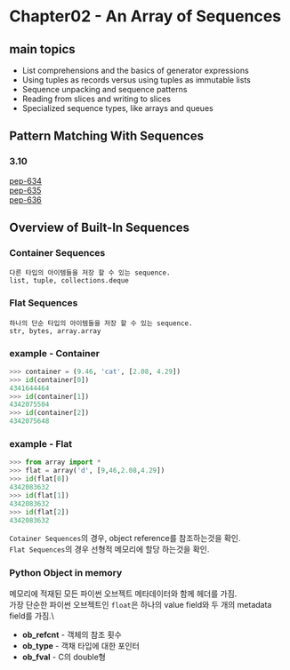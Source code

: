 # Chapter02 - An Array of Sequences
## main topics
* List comprehensions and the basics of generator expressions
* Using tuples as records versus using tuples as immutable lists
* Sequence unpacking and sequence patterns
* Reading from slices and writing to slices
* Specialized sequence types, like arrays and queues

## Pattern Matching With Sequences
### 3.10
[pep-634](https://peps.python.org/pep-0634/)\
[pep-635](https://peps.python.org/pep-0635/)\
[pep-636](https://peps.python.org/pep-0636/)

## Overview of Built-In Sequences
### Container Sequences
	다른 타입의 아이템들을 저장 할 수 있는 sequence.
	list, tuple, collections.deque
### Flat Sequences
	하나의 단순 타입의 아이템들을 저장 할 수 있는 sequence.
	str, bytes, array.array
### example - Container
```python
>>> container = (9.46, 'cat', [2.08, 4.29])
>>> id(container[0])
4341644464
>>> id(container[1])
4342075504
>>> id(container[2])
4342075648
```
### example - Flat
```python
>>> from array import *
>>> flat = array('d', [9,46,2.08,4.29])
>>> id(flat[0])
4342083632
>>> id(flat[1])
4342083632
>>> id(flat[2])
4342083632
```
`Cotainer Sequences`의 경우, object reference를 참조하는것을 확인.\
`Flat Sequences`의 경우 선형적 메모리에 할당 하는것을 확인.

### Python Object in memory
메모리에 적재된 모든 파이썬 오브젝트 메타데이터와 함께 헤더를 가짐.\
가장 단순한 파이썬 오브젝트인 `float`은 하나의 value field와 두 개의 metadata field를 가짐.\
* **ob_refcnt** - 객체의 참조 횟수
* **ob_type** - 객채 타입에 대한 포인터
* **ob_fval** - C의 double형

